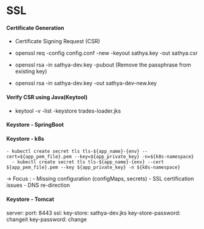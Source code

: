 # SSL

#### Certificate Generation
  - Certificate Signing Request (CSR)
  - openssl req -config config.conf -new -keyout sathya.key -out sathya.csr
  
  - openssl rsa -in sathya-dev.key -pubout  (Remove the passphrase from existing key)
  - openssl rsa -in sathya-dev.key -out sathya-dev-new.key 
 
#### Verify CSR using Java(Keytool)
  - keytool -v -list -keystore trades-loader.jks


#### Keystore - SpringBoot

#### Keystore - k8s
    - kubectl create secret tls tls-${app_name}-{env} --cert=${app_pem_file}.pem --key=${app_private_key} -n=${k8s-namespace}
	  - kubectl create secret tls tls-${app_name}-{env} --cert ${app_pem_file}.pem --key ${app_private_key} -n ${k8s-namespace}

   -> Focus : 
         - Missing configuration (configMaps, secrets)
		 - SSL certification issues
		 - DNS re-direction

#### Keystore - Tomcat

server:
  port: 8443
  ssl:
    key-store: sathya-dev.jks
	key-store-password: changeit
	key-password: change